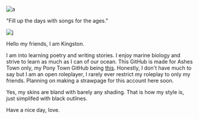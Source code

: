 
![a](https://i.pinimg.com/736x/2f/6e/ce/2f6eced608ae39c3e9b3630dd9bce11c.jpg)



"Fill up the days with songs for the ages."


![j](https://komarev.com/ghpvc/?username=BlackBridges&color=A9A9A9)


Hello my friends, I am Kingston.

I am into learning poetry and writing stories. I enjoy marine biology and strive to learn as much as I can of our ocean. This GitHub is made for Ashes Town only, my Pony Town GitHub being
[this](https://github.com/FreakyOc3anNerd). Honestly, I don't have much to say but I am an open roleplayer, I rarely ever restrict my roleplay to only my friends. Planning on making a strawpage for this account here soon. 

Yes, my skins are bland with barely any shading. That is how my style is, just simplifed with black outlines. 


Have a nice day, love.

